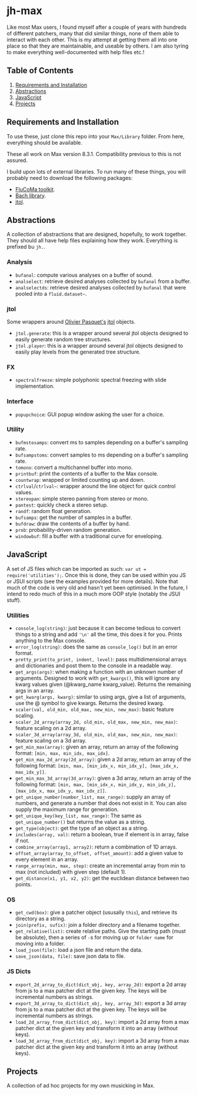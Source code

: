 # jh-max

Like most Max users, I found myself after a couple of years with hundreds of different patchers, many that did similar things, none of them able to interact with each other. This is my attempt at getting them all into one place so that they are maintainable, and useable by others. I am also tyring to make everything well-documented with help files etc.!

## Table of Contents
1. [Requirements and Installation](#requirements-and-installation)
2. [Abstractions](#abstractions)
3. [JavaScript](#javascript)
4. [Projects](#projects)

## Requirements and Installation

To use these, just clone this repo into your `Max/Library` folder. From here, everything should be available.

These all work on Max version 8.3.1. Compatibility previous to this is not assured.

I build upon lots of external libraries. To run many of these things, you will probably need to download the following packages:

- [FluCoMa toolkit](https://www.flucoma.org/).
- [Bach library](https://www.bachproject.net/).
- [jtol](https://www.opasquet.fr/jtol/).

## Abstractions

A collection of abstractions that are designed, hopefully, to work together. They should all have help files explaining how they work. Everything is prefixed bu `jh.`.

### Analysis

- `bufanal`: compute various analyses on a buffer of sound.
- `analselect`: retrieve desired analyses collected by `bufanal` from a buffer.
- `analselectds`: retrieve desired analyses collected by `bufanal` that were pooled into a `fluid.dataset~`.

### jtol

Some wrappers around [Olivier Pasquet's](https://www.opasquet.fr/) [jtol](https://www.opasquet.fr/jtol/) objects.

- `jtol.generate`: this is a wrapper around several jtol objects designed to easily generate random tree structures.
- `jtol.player`: this is a wrapper around several jtol objects designed to easily play levels from the generated tree structure.

### FX

- `spectralfreeze`: simple polyphonic spectral freezing with slide implementation.

### Interface

- `popupchoice`: GUI popup window asking the user for a choice.

### Utility

- `bufmstosamps`: convert ms to samples depending on a buffer's sampling rate.
- `bufsampstoms`: convert samples to ms depending on a buffer's sampling rate.
- `tomono`: convert a multichannel buffer into mono.
- `printbuf`: print the contents of a buffer to the Max console.
- `countwrap`: wrapped or limited counting up and down.
- `ctrlval`/`ctrlval~`: wrapper around the line object for quick control values.
- `stereopan`: simple stereo panning from stereo or mono.
- `pantest`: quickly check a stereo setup.
- `randf`: random float generation.
- `bufsamps`: get the number of samples in a buffer.
- `bufdraw`: draw the contents of a buffer by hand.
- `prob`: probability-driven random generation.
- `windowbuf`: fill a buffer with a traditional curve for enveloping.

## JavaScript

A set of JS files which can be imported as such: `var ut = require('utilities');`. Once this is done, they can be used within you JS or JSUI scripts (see the examples provided for more details). Note that much of the code is very old and hasn't yet been optimised. In the future, I intend to redo much of this in a much more OOP style (notably the JSUI stuff).

### Utilities

- `console_log(string)`: just because it can become tedious to convert things to a string and add `'\n'` all the time, this does it for you. Prints anything to the Max console.
- `error_log(string)`: does the same as `console_log()` but in an error format.
- `pretty_print(to_print, indent, level)`: pass multidimensional arrays and dictionaries and post them to the console in a readable way.
- `get_args(args)`: when making a function with an unknown number of arguments. Designed to work with `get_kwargs()`, this will ignore any kwarg values given (@kwarg_name kwarg_value). Returns the remaining args in an array.
- `get_kwarg(args, kwarg)`: similar to using args, give a list of arguments, use the @ symbol to give kwargs. Returns the desired kwarg.
- `scaler(val, old_min, old_max, new_min, new_max)`: basic feature scaling.
- `scaler_2d_array(array_2d, old_min, old_max, new_min, new_max)`: feature scaling on a 2d array.
- `scaler_3d_array(array_3d, old_min, old_max, new_min, new_max)`: feature scaling on a 3d array.
- `get_min_max(array)`: given an array, return an array of the following format: `[min, max, min_idx, max_idx]`.
- `get_min_max_2d_array(2d_array)`: given a 2d array, return an array of the following format: `[min, max, [min_idx_x, min_idx_y], [max_idx_x, max_idx_y]]`.
- `get_min_max_3d_array(3d_array)`: given a 3d array, return an array of the following format: `[min, max, [min_idx_x, min_idx_y, min_idx_z], [max_idx_x, max_idx_y, max_idx_z]]`.
- `get_unique_number(number_list, max_range)`: supply an array of numbers, and generate a number that does not exist in it. You can also supply the maximum range for generation.
- `get_unique_key(key_list, max_range)`: The same as `get_unique_number()` but returns the value as a string.
- `get_type(object)`: get the type of an object as a string.
- `includes(array, val)`: return a boolean, true if element is in array, false if not.
- `combine_array(array1, array2)`: return a combination of 1D arrays.
- `offset_array(array_to_offset, offset_amount)`: add a given value to every element in an array.
- `range_array(min, max, step)`: create an incremental array from min to max (not included) with given step (default 1).
- `get_distance(x1, y1, x2, y2)`: get the euclidean distance between two points.

### OS

- `get_cwd(box)`: give a patcher object (ususally `this`), and retrieve its directory as a string.
- `join(prefix, sufix)`: join a folder directory and a filename together.
- `get_relative(list)`: create relative paths. Give the starting path (must be absolute), then a series of `-`s for moving up or `folder name` for moving into a folder.
- `load_json(file)`: load a json file and return the data.
- `save_json(data, file)`: save json data to file.

### JS Dicts

- `export_2d_array_to_dict(dict_obj, key, array_2d)`: export a 2d array from js to a max patcher dict at the given key. The keys will be incremental numbers as strings.
- `export_3d_array_to_dict(dict_obj, key, array_3d)`: export a 3d array from js to a max patcher dict at the given key. The keys will be incremental numbers as strings.
- `load_2d_array_from_dict(dict_obj, key)`: import a 2d array from a max patcher dict at the given key and transform it into an array (without keys).
- `load_3d_array_from_dict(dict_obj, key)`: import a 3d array from a max patcher dict at the given key and transform it into an array (without keys).

## Projects

A collection of ad hoc projects for my own musicking in Max.